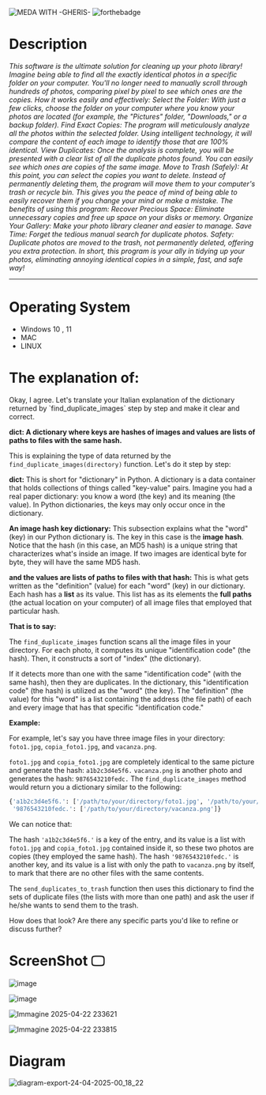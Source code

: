  ![MEDA WITH -GHERIS-](https://github.com/Gheris-579/RANSOMEWARE/assets/103877241/8680eb64-f902-496d-8d48-1b4239340c40) ![forthebadge](https://forthebadge.com/images/badges/made-with-python.svg)    


<h1>Description</h1>
<p><em>This software is the ultimate solution for cleaning up your photo library!
Imagine being able to find all the exactly identical photos in a specific folder on your computer. You'll no longer need to manually scroll through hundreds of photos, comparing pixel by pixel to see which ones are the copies.
How it works easily and effectively:
Select the Folder: With just a few clicks, choose the folder on your computer where you know your photos are located (for example, the "Pictures" folder, "Downloads," or a backup folder). Find Exact Copies: The program will meticulously analyze all the photos within the selected folder. Using intelligent technology, it will compare the content of each image to identify those that are 100% identical. View Duplicates: Once the analysis is complete, you will be presented with a clear list of all the duplicate photos found. You can easily see which ones are copies of the same image. Move to Trash (Safely): At this point, you can select the copies you want to delete. Instead of permanently deleting them, the program will move them to your computer's trash or recycle bin. This gives you the peace of mind of being able to easily recover them if you change your mind or make a mistake. The benefits of using this program:
Recover Precious Space: Eliminate unnecessary copies and free up space on your disks or memory. Organize Your Gallery: Make your photo library cleaner and easier to manage. Save Time: Forget the tedious manual search for duplicate photos. Safety: Duplicate photos are moved to the trash, not permanently deleted, offering you extra protection. In short, this program is your ally in tidying up your photos, eliminating annoying identical copies in a simple, fast, and safe way!
</em></p>


  <hr/>
  <h1>Operating System</h1>
  <ul>
    <li>Windows 10 , 11 </li>
    <li>MAC</li>
    <li>LINUX</li>
  </ul>


<h1>The explanation of:</h1>
<p>
  Okay, I agree. Let's translate your Italian explanation of the dictionary returned by `find_duplicate_images` step by step and make it clear and correct.

**dict: A dictionary where keys are hashes of images and values are lists of paths to files with the same hash.**

This is explaining the type of data returned by the `find_duplicate_images(directory)` function. Let's do it step by step:

**dict:** This is short for "dictionary" in Python. A dictionary is a data container that holds collections of things called "key-value" pairs. Imagine you had a real paper dictionary: you know a word (the key) and its meaning (the value). In Python dictionaries, the keys may only occur once in the dictionary.

**An image hash key dictionary:** This subsection explains what the "word" (key) in our Python dictionary is. The key in this case is the **image hash**. Notice that the hash (in this case, an MD5 hash) is a unique string that characterizes what's inside an image. If two images are identical byte for byte, they will have the same MD5 hash.

**and the values are lists of paths to files with that hash:** This is what gets written as the "definition" (value) for each "word" (key) in our dictionary. Each hash has a **list** as its value. This list has as its elements the **full paths** (the actual location on your computer) of all image files that employed that particular hash.

**That is to say:**

The `find_duplicate_images` function scans all the image files in your directory. For each photo, it computes its unique "identification code" (the hash). Then, it constructs a sort of "index" (the dictionary).

If it detects more than one with the same "identification code" (with the same hash), then they are duplicates.
In the dictionary, this "identification code" (the hash) is utilized as the "word" (the key).
The "definition" (the value) for this "word" is a list containing the address (the file path) of each and every image that has that specific "identification code."

**Example:**

For example, let's say you have three image files in your directory: `foto1.jpg`, `copia_foto1.jpg`, and `vacanza.png`.

`foto1.jpg` and `copia_foto1.jpg` are completely identical to the same picture and generate the hash: `a1b2c3d4e5f6.`
`vacanza.png` is another photo and generates the hash: `9876543210fedc.`
The `find_duplicate_images` method would return you a dictionary similar to the following:

```python
{'a1b2c3d4e5f6.': ['/path/to/your/directory/foto1.jpg', '/path/to/your/directory/copia_foto1.jpg'],
 '9876543210fedc.': ['/path/to/your/directory/vacanza.png']}
```

We can notice that:

The hash `'a1b2c3d4e5f6.'` is a key of the entry, and its value is a list with `foto1.jpg` and `copia_foto1.jpg` contained inside it, so these two photos are copies (they employed the same hash).
The hash `'9876543210fedc.'` is another key, and its value is a list with only the path to `vacanza.png` by itself, to mark that there are no other files with the same contents.

The `send_duplicates_to_trash` function then uses this dictionary to find the sets of duplicate files (the lists with more than one path) and ask the user if he/she wants to send them to the trash.

How does that look? Are there any specific parts you'd like to refine or discuss further?
</p>
  
# ScreenShot 🖵

![image](https://github.com/user-attachments/assets/49c4e4b3-e086-4049-ab88-e86299239c44)

![image](https://github.com/user-attachments/assets/3d09eb07-0438-4ffc-8aae-8df5ebbab834)


![Immagine 2025-04-22 233621](https://github.com/user-attachments/assets/fe9a46c4-69bb-4610-b3b9-bf178c088e39)


![Immagine 2025-04-22 233815](https://github.com/user-attachments/assets/72d99dc3-bdbe-4734-a0f5-21bc2f93c754)


# Diagram

![diagram-export-24-04-2025-00_18_22](https://github.com/user-attachments/assets/f0ff8d67-62fa-43b8-8b6c-b88eedacbecf)
